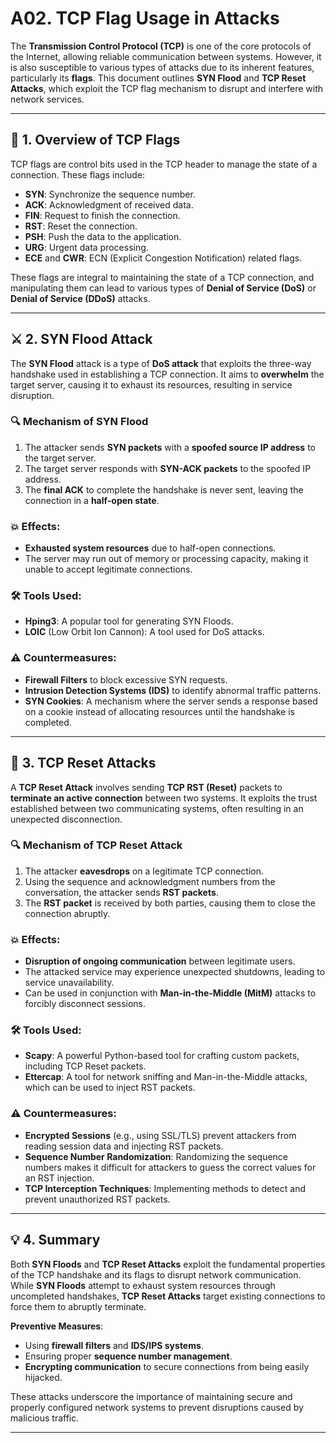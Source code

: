 # A02. TCP Flag Usage in Attacks

The **Transmission Control Protocol (TCP)** is one of the core protocols of the Internet, allowing reliable communication between systems. However, it is also susceptible to various types of attacks due to its inherent features, particularly its **flags**. This document outlines **SYN Flood** and **TCP Reset Attacks**, which exploit the TCP flag mechanism to disrupt and interfere with network services.

---

## 📌 1. Overview of TCP Flags

TCP flags are control bits used in the TCP header to manage the state of a connection. These flags include:
- **SYN**: Synchronize the sequence number.
- **ACK**: Acknowledgment of received data.
- **FIN**: Request to finish the connection.
- **RST**: Reset the connection.
- **PSH**: Push the data to the application.
- **URG**: Urgent data processing.
- **ECE** and **CWR**: ECN (Explicit Congestion Notification) related flags.

These flags are integral to maintaining the state of a TCP connection, and manipulating them can lead to various types of **Denial of Service (DoS)** or **Denial of Service (DDoS)** attacks.

---

## ⚔️ 2. SYN Flood Attack

The **SYN Flood** attack is a type of **DoS attack** that exploits the three-way handshake used in establishing a TCP connection. It aims to **overwhelm** the target server, causing it to exhaust its resources, resulting in service disruption.

### 🔍 Mechanism of SYN Flood
1. The attacker sends **SYN packets** with a **spoofed source IP address** to the target server.
2. The target server responds with **SYN-ACK packets** to the spoofed IP address.
3. The **final ACK** to complete the handshake is never sent, leaving the connection in a **half-open state**.

### 💥 Effects:
- **Exhausted system resources** due to half-open connections.
- The server may run out of memory or processing capacity, making it unable to accept legitimate connections.

### 🛠️ Tools Used:
- **Hping3**: A popular tool for generating SYN Floods.
- **LOIC** (Low Orbit Ion Cannon): A tool used for DoS attacks.

### ⚠️ Countermeasures:
- **Firewall Filters** to block excessive SYN requests.
- **Intrusion Detection Systems (IDS)** to identify abnormal traffic patterns.
- **SYN Cookies**: A mechanism where the server sends a response based on a cookie instead of allocating resources until the handshake is completed.

---

## 🚨 3. TCP Reset Attacks

A **TCP Reset Attack** involves sending **TCP RST (Reset)** packets to **terminate an active connection** between two systems. It exploits the trust established between two communicating systems, often resulting in an unexpected disconnection.

### 🔍 Mechanism of TCP Reset Attack
1. The attacker **eavesdrops** on a legitimate TCP connection.
2. Using the sequence and acknowledgment numbers from the conversation, the attacker sends **RST packets**.
3. The **RST packet** is received by both parties, causing them to close the connection abruptly.

### 💥 Effects:
- **Disruption of ongoing communication** between legitimate users.
- The attacked service may experience unexpected shutdowns, leading to service unavailability.
- Can be used in conjunction with **Man-in-the-Middle (MitM)** attacks to forcibly disconnect sessions.

### 🛠️ Tools Used:
- **Scapy**: A powerful Python-based tool for crafting custom packets, including TCP Reset packets.
- **Ettercap**: A tool for network sniffing and Man-in-the-Middle attacks, which can be used to inject RST packets.

### ⚠️ Countermeasures:
- **Encrypted Sessions** (e.g., using SSL/TLS) prevent attackers from reading session data and injecting RST packets.
- **Sequence Number Randomization**: Randomizing the sequence numbers makes it difficult for attackers to guess the correct values for an RST injection.
- **TCP Interception Techniques**: Implementing methods to detect and prevent unauthorized RST packets.

---

## 💡 4. Summary

Both **SYN Floods** and **TCP Reset Attacks** exploit the fundamental properties of the TCP handshake and its flags to disrupt network communication. While **SYN Floods** attempt to exhaust system resources through uncompleted handshakes, **TCP Reset Attacks** target existing connections to force them to abruptly terminate.

**Preventive Measures**:
- Using **firewall filters** and **IDS/IPS systems**.
- Ensuring proper **sequence number management**.
- **Encrypting communication** to secure connections from being easily hijacked.

These attacks underscore the importance of maintaining secure and properly configured network systems to prevent disruptions caused by malicious traffic.

---
